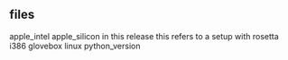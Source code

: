 
## files

apple_intel
apple_silicon       in this release this refers to a setup with rosetta i386
glovebox
linux
python_version
